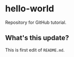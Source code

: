# hello-world
Repository for GitHub tutorial.

## What's this update?
This is first edit of `README.md`.
